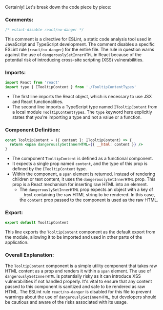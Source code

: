 Certainly! Let's break down the code piece by piece:

### Comments:

```jsx
/* eslint-disable react/no-danger */
```

This comment is a directive for ESLint, a static code analysis tool used in JavaScript and TypeScript development. The comment disables a specific ESLint rule (`react/no-danger`) for the entire file. The rule in question warns against the use of `dangerouslySetInnerHTML` in React because of the potential risk of introducing cross-site scripting (XSS) vulnerabilities.

### Imports:

```jsx
import React from 'react'
import type { ITooltipContent } from './TooltipContentTypes'
```

- The first line imports the React object, which is necessary to use JSX and React functionalities.
- The second line imports a TypeScript type named `ITooltipContent` from a local module `TooltipContentTypes`. The `type` keyword here explicitly states that you're importing a type and not a value or a function.

### Component Definition:

```jsx
const TooltipContent = ({ content }: ITooltipContent) => {
  return <span dangerouslySetInnerHTML={{ __html: content }} />
}
```

- The component `TooltipContent` is defined as a functional component.
- It expects a single prop named `content`, and the type of this prop is defined by the `ITooltipContent` type.
- Within the component, a `span` element is returned. Instead of rendering children or text content, it uses the `dangerouslySetInnerHTML` prop. This prop is a React mechanism for inserting raw HTML into an element.
  - The `dangerouslySetInnerHTML` prop expects an object with a key of `__html` containing the raw HTML string to be rendered. In this case, the `content` prop passed to the component is used as the raw HTML.

### Export:

```jsx
export default TooltipContent
```

This line exports the `TooltipContent` component as the default export from the module, allowing it to be imported and used in other parts of the application.

### Overall Explanation:

The `TooltipContent` component is a simple utility component that takes raw HTML content as a prop and renders it within a `span` element. The use of `dangerouslySetInnerHTML` is potentially risky as it can introduce XSS vulnerabilities if not handled properly. It's vital to ensure that any content passed to this component is sanitized and safe to be rendered as raw HTML. The ESLint rule `react/no-danger` is disabled for this file to prevent warnings about the use of `dangerouslySetInnerHTML`, but developers should be cautious and aware of the risks associated with its usage.